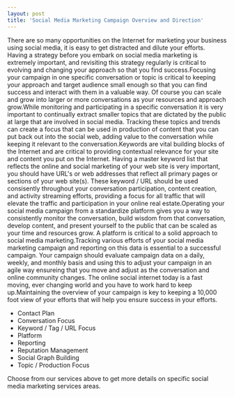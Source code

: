 ```yaml
---
layout: post
title: 'Social Media Marketing Campaign Overview and Direction'
---
```

There are so many opportunities on the Internet for marketing your business using social media, it is easy to get distracted and dilute your efforts. Having a strategy before you embark on social media marketing is extremely important, and revisiting this strategy regularly is critical to evolving and changing your approach so that you find success.Focusing your campaign in one specific conversation or topic is critical to keeping your approach and target audience small enough so that you can find success and interact with them in a valuable way. Of course you can scale and grow into larger or more conversations as your resources and approach grow.While monitoring and participating in a specific conversation it is very important to continually extract smaller topics that are dictated by the public at large that are involved in social media. Tracking these topics and trends can create a focus that can be used in production of content that you can put back out into the social web, adding value to the conversation while keeping it relevant to the conversation.Keywords are vital building blocks of the Internet and are critical to providing contextual relevance for your site and content you put on the Internet. Having a master keyword list that reflects the online and social marketing of your web site is very important, you should have URL's or web addresses that reflect all primary pages or sections of your web site(s). These keyword / URL should be used consisently throughout your conversation participation, content creation, and activity streaming efforts, providing a focus for all traffic that will elevate the traffic and participation in your online real estate.Operating your social media campaign from a standardize platform gives you a way to consistently monitor the conversation, build wisdom from that conversation, develop content, and present yourself to the public that can be scaled as your time and resources grow. A platform is critical to a solid approach to social media marketing.Tracking various efforts of your social media marketing campaign and reporting on this data is essential to a successful campaign. Your campaign should evaluate campaign data on a daily, weekly, and monthly basis and using this to adjust your campaign in an agile way ensureing that you move and adjust as the conversation and online community changes. The online social internet today is a fast moving, ever changing world and you have to work hard to keep up.Maintaining the overview of your campaign is key to keeping a 10,000 foot view of your efforts that will help you ensure success in your efforts.        <ul class="servicelist"><li>Contact Plan</li><li>Conversation Focus</li><li>Keyword / Tag / URL Focus</li><li>Platform</li><li>Reporting</li><li>Reputation Management</li><li>Social Graph Building</li><li>Topic / Production Focus</li></ul>          Choose from our services above to get more details on specific social media marketing services areas.